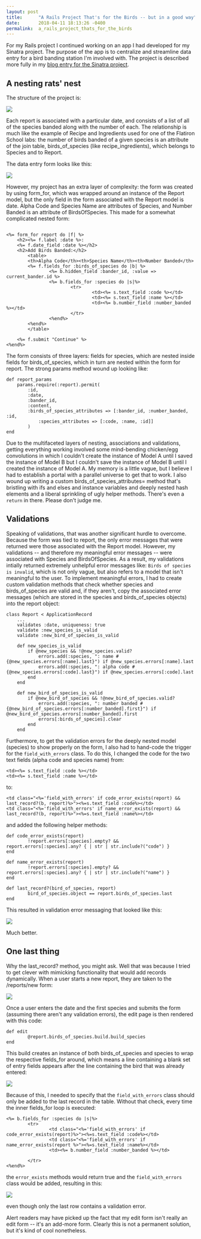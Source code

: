 ```yaml
---
layout: post
title:      "A Rails Project That's for the Birds -- but in a good way"
date:       2018-04-11 18:13:26 -0400
permalink:  a_rails_project_thats_for_the_birds
---
```


For my Rails project I continued working on an app I had developed for my Sinatra project. The purpose of the app is to centralize and streamline data entry for a bird banding station I'm involved with. The project is described more fully in my [blog entry for the Sinatra project](http://http://burtondev.com/sinatra_project).

## A nesting rats' nest 

The structure of the project is:

![](http://burtonux.com/flatiron_blog/project-model.jpg)

Each report is associated with a particular date, and consists of a list of all of the species banded along with the number of each. The relationship is much like the example of Recipe and Ingredients used for one of the Flatiron School labs: the number of birds banded of a given species is an attribute of the join table, birds_of_species (like recipe_ingredients), which belongs to Species and to Report. 

The data entry form looks like this:

![](http://burtonux.com/flatiron_blog/data-entry-form.jpg)

However, my project has an extra layer of complexity: the form was created by using form_for, which was wrapped around an instance of the Report model, but the only field in the form associated with the Report model is date. Alpha Code and Species Name are attributes of Species, and Number Banded is an attribute of BirdsOfSpecies. This made for a somewhat complicated nested form:

```

<%= form_for report do |f| %>
	<h2><%= f.label :date %>: 
	<%= f.date_field :date %></h2>
	<h2>Add Birds Banded:</h2>
		<table>
		<th>Alpha Code</th><th>Species Name</th><th>Number Banded</th>
		<%= f.fields_for :birds_of_species do |b| %>
				<%= b.hidden_field :bander_id, :value => current_bander.id %>
				<%= b.fields_for :species do |s|%>
						<tr>
								<td><%= s.text_field :code %></td>
								<td><%= s.text_field :name %></td>
								<td><%= b.number_field :number_banded %></td>
						</tr>
				<%end%>
		<%end%>
		</table>

	<%= f.submit "Continue" %>
<%end%>
```

The form consists of three layers: fields for species, which are nested inside fields for birds_of_species, which in turn are nested within the form for report. The strong params method wound up looking like:

```
def report_params
	params.require(:report).permit(
		:id,
		:date, 
		:bander_id,
		:content,
		:birds_of_species_attributes => [:bander_id, :number_banded, :id,
			:species_attributes => [:code, :name, :id]]
		)
end

```

Due to the multifaceted layers of nesting, associations and validations, getting everything working involved some mind-bending chicken/egg convolutions in which I couldn't create the instance of Model A until I saved the instance of Model B but I couldn't save the instance of Model B until I created the instance of Model A. My memory is a little vague, but I believe I had to establish a portal with a parallel universe to get that to work. I also wound up writing a custom birds_of_species_attributes= method that's bristling with ifs and elses and instance variables and deeply nested hash elements and a liberal sprinkling of ugly helper methods. There's even a `return` in there. Please don't judge me.

## Validations

Speaking of validations, that was another significant hurdle to overcome. Because the form was tied to report, the only error messages that were returned were those associated with the Report model. However, my validations -- and therefore my meaningful error messages -- were associated with Species and BirdsOfSpecies. As a result, my validations intially returned extremely unhelpful error messages like: `Birds of species is invalid`, which is not only vague, but also refers to a model that isn't meaningful to the user. To implement meaningful errors, I had to create custom validation methods that check whether species and birds_of_species are valid and, if they aren't, copy the associated error messages (which are stored in the species and birds_of_species objects) into the report object: 

```
class Report < ApplicationRecord
    ... 
    validates :date, uniqueness: true
    validate :new_species_is_valid
    validate :new_bird_of_species_is_valid

    def new_species_is_valid
        if @new_species && !@new_species.valid?
            errors.add(:species, ": name #{@new_species.errors[:name].last}") if @new_species.errors[:name].last
            errors.add(:species, ": alpha code #{@new_species.errors[:code].last}") if @new_species.errors[:code].last
        end
    end

    def new_bird_of_species_is_valid
        if @new_bird_of_species && !@new_bird_of_species.valid?
            errors.add(:species, ": number banded #{@new_bird_of_species.errors[:number_banded].first}") if @new_bird_of_species.errors[:number_banded].first
            errors[:birds_of_species].clear
        end
    end

```

Furthermore, to get the validation errors for the deeply nested model (species) to show properly on the form, I also had to hand-code the trigger for the `field_with_errors` class. To do this, I changed the code for the two text fields (alpha code and species name) from:

```
<td><%= s.text_field :code %></td>
<td><%= s.text_field :name %></td>
```

to:

```
<td class="<%='field_with_errors' if code_error_exists(report) && last_record?(b, report)%>"><%=s.text_field :code%></td>
<td class="<%='field_with_errors' if name_error_exists(report) && last_record?(b, report)%>"><%=s.text_field :name%></td>
```

and added the following helper methods:

```
def code_error_exists(report)
		!report.errors[:species].empty? && report.errors[:species].any? { | str | str.include?("code") }
end

def name_error_exists(report)
		!report.errors[:species].empty? && report.errors[:species].any? { | str | str.include?("name") }
end

def last_record?(bird_of_species, report)
		bird_of_species.object == report.birds_of_species.last
end
```

This resulted in validation error messaging that looked like this:

![](http://burtonux.com/flatiron_blog/validation-errors.jpg)

Much better.

## One last thing

Why the last_record? method, you might ask. Well that was because I tried to get clever with mimicking functionality that would add records dynamically. When a user starts a new report, they are taken to the /reports/new form:

![](http://burtonux.com/flatiron_blog/data-entry-form.jpg)

Once a user enters the date and the first species and submits the form (assuming there aren't any validation errors), the edit page is then rendered with this code:

```
def edit
		@report.birds_of_species.build.build_species
end
```

This build creates an instance of both birds_of_species and species to wrap the respective fields_for around, which means a line containing a blank set of entry fields appears after the line containing the bird that was already entered: 

![](http://burtonux.com/flatiron_blog/with-one-bird-added.jpg)

Because of this, I needed to specify that the `field_with_errors` class should only be added to the last record in the table. Without that check, every time the inner fields_for loop is executed:

```
<%= b.fields_for :species do |s|%>
		<tr>
				<td class="<%='field_with_errors' if code_error_exists(report)%>"><%=s.text_field :code%></td>
				<td class="<%='field_with_errors' if name_error_exists(report %>"><%=s.text_field :name%></td>
				<td><%= b.number_field :number_banded %></td>

		</tr>
<%end%>

```

the `error_exists` methods would return true and the `field_with_errors` class would be added, resulting in this:

![](http://burtonux.com/flatiron_blog/dodo.jpg)

even though only the last row contains a validation error. 

Alert readers may have picked up the fact that my edit form isn't really an edit form -- it's an add-more form. Clearly this is not a permanent solution, but it's kind of cool nonetheless. 
